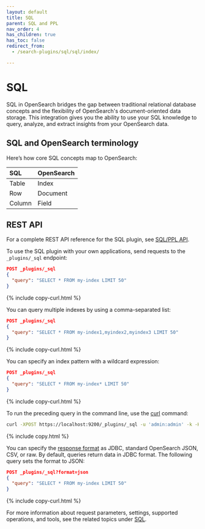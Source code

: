 ```yaml
---
layout: default
title: SQL
parent: SQL and PPL
nav_order: 4
has_children: true
has_toc: false
redirect_from:
  - /search-plugins/sql/sql/index/

---
```


# SQL

SQL in OpenSearch bridges the gap between traditional relational database concepts and the flexibility of OpenSearch's document-oriented data storage. This integration gives you the ability to use your SQL knowledge to query, analyze, and extract insights from your OpenSearch data.

## SQL and OpenSearch terminology

Here’s how core SQL concepts map to OpenSearch:

SQL | OpenSearch
:--- | :---
Table | Index
Row | Document
Column | Field

## REST API

For a complete REST API reference for the SQL plugin, see [SQL/PPL API]({{site.url}}{{site.baseurl}}/search-plugins/sql/sql-ppl-api). 

To use the SQL plugin with your own applications, send requests to the `_plugins/_sql` endpoint:

```json
POST _plugins/_sql
{
  "query": "SELECT * FROM my-index LIMIT 50"
}
```
{% include copy-curl.html %}

You can query multiple indexes by using a comma-separated list:

```json
POST _plugins/_sql
{
  "query": "SELECT * FROM my-index1,myindex2,myindex3 LIMIT 50"
}
```
{% include copy-curl.html %}

You can specify an index pattern with a wildcard expression:

```json
POST _plugins/_sql
{
  "query": "SELECT * FROM my-index* LIMIT 50"
}
```
{% include copy-curl.html %}

To run the preceding query in the command line, use the [curl](https://curl.haxx.se/) command:

```bash
curl -XPOST https://localhost:9200/_plugins/_sql -u 'admin:admin' -k -H 'Content-Type: application/json' -d '{"query": "SELECT * FROM my-index* LIMIT 50"}'
```
{% include copy.html %}

You can specify the [response format]({{site.url}}{{site.baseurl}}/search-plugins/sql/response-formats/) as JDBC, standard OpenSearch JSON, CSV, or raw. By default, queries return data in JDBC format. The following query sets the format to JSON:

```json
POST _plugins/_sql?format=json
{
  "query": "SELECT * FROM my-index LIMIT 50"
}
```
{% include copy-curl.html %}

For more information about request parameters, settings, supported operations, and tools, see the related topics under [SQL]({{site.url}}{{site.baseurl}}/search-plugins/sql/sql/index/).
